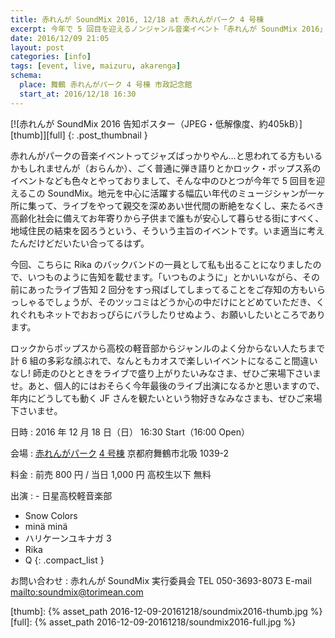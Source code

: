 ```yaml
---
title: 赤れんが SoundMix 2016, 12/18 at 赤れんがパーク 4 号棟
excerpt: 今年で 5 回目を迎えるノンジャンル音楽イベント「赤れんが SoundMix 2016」に Rika のバックバンドの一員として出演することになりましたのでお知らせ。計 6 組の多彩な顔ぶれで、師走のひとときを盛り上げます。ぜひご来場下さいませ。
date: 2016/12/09 21:05
layout: post
categories: [info]
tags: [event, live, maizuru, akarenga]
schema:
  place: 舞鶴 赤れんがパーク 4 号棟 市政記念館
  start_at: 2016/12/18 16:30
---
```

[![赤れんが SoundMix 2016 告知ポスター（JPEG・低解像度、約405kB）][thumb]][full]
{: .post_thumbnail }

赤れんがパークの音楽イベントってジャズばっかりやん…と思われてる方もいるかもしれませんが（おらんか）、ごく普通に弾き語りとかロック・ポップス系のイベントなども色々とやっておりまして、そんな中のひとつが今年で 5 回目を迎えるこの SoundMix。地元を中心に活躍する幅広い年代のミュージシャンが一ヶ所に集って、ライブをやって親交を深めあい世代間の断絶をなくし、来たるべき高齢化社会に備えてお年寄りから子供まで誰もが安心して暮らせる街にすべく、地域住民の結束を図ろうという、そういう主旨のイベントです。いま適当に考えたんだけどだいたい合ってるはず。

今回、こちらに Rika のバックバンドの一員として私も出ることになりましたので、いつものように告知を載せます。「いつものように」とかいいながら、その前にあったライブ告知 2 回分をすっ飛ばしてしまってることをご存知の方もいらっしゃるでしょうが、そのツッコミはどうか心の中だけにとどめていただき、くれぐれもネットでおおっぴらにバラしたりせぬよう、お願いしたいところであります。

ロックからポップスから高校の軽音部からジャンルのよく分からない人たちまで計 6 組の多彩な顔ぶれで、なんともカオスで楽しいイベントになること間違いなし! 師走のひとときをライブで盛り上がりたいみなさま、ぜひご来場下さいませ。あと、個人的にはおそらく今年最後のライブ出演になるかと思いますので、年内にどうしても動く JF さんを観たいという物好きなみなさまも、ぜひご来場下さいませ。

日時
: 2016 年 12 月 18 日（日） 16:30 Start（16:00 Open）

会場
: [赤れんがパーク][*1] [4 号棟][*2]
  京都府舞鶴市北吸 1039-2

料金
: 前売 800 円 / 当日 1,000 円
  高校生以下 無料

出演
: - 日星高校軽音楽部
  - Snow Colors
  - minä minä
  - ハリケーンユキナガ 3
  - Rika
  - Q
  {: .compact_list }

お問い合わせ
: 赤れんが SoundMix 実行委員会
  TEL 050-3693-8073 E-mail <mailto:soundmix@torimean.com>


[*1]: http://akarenga-park.com/ "赤れんがパーク"
[*2]: http://akarenga-park.com/facility/studio/ "赤れんが工房 | 赤れんがパーク"

[thumb]: {% asset_path 2016-12-09-20161218/soundmix2016-thumb.jpg %}
[full]:  {% asset_path 2016-12-09-20161218/soundmix2016-full.jpg %}

